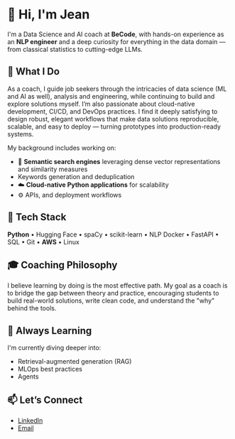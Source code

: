 # 👋 Hi, I'm Jean

I'm a Data Science and AI coach at **BeCode**, with hands-on experience as an **NLP engineer** and a deep curiosity for everything in the data domain — from classical statistics to cutting-edge LLMs.

## 💼 What I Do
As a coach, I guide job seekers through the intricacies of data science (ML and AI as well), analysis and engineering, while continuing to build and explore solutions myself. I’m also passionate about cloud-native development, CI/CD, and DevOps practices. I find it deeply satisfying to design robust, elegant workflows that make data solutions reproducible, scalable, and easy to deploy — turning prototypes into production-ready systems.

My background includes working on:
- 🔎 **Semantic search engines** leveraging dense vector representations and similarity measures
- Keywords generation and deduplication 
- ☁️ **Cloud-native Python applications** for scalability
- ⚙️ APIs, and deployment workflows

## 🧰 Tech Stack
**Python** • Hugging Face • spaCy • scikit-learn  • NLP
Docker • FastAPI • SQL • Git • **AWS**  • Linux    

## 🎓 Coaching Philosophy
I believe learning by doing is the most effective path. My goal as a coach is to bridge the gap between theory and practice, encouraging students to build real-world solutions, write clean code, and understand the "why" behind the tools.

## 🧠 Always Learning
I'm currently diving deeper into:
- Retrieval-augmented generation (RAG)
- MLOps best practices
- Agents

## 📫 Let’s Connect
- [LinkedIn](https://www.linkedin.com/in/jean-cheramy-b85653168/)
- [Email](mailto:cheramy.jean.emile@gmail.com)
